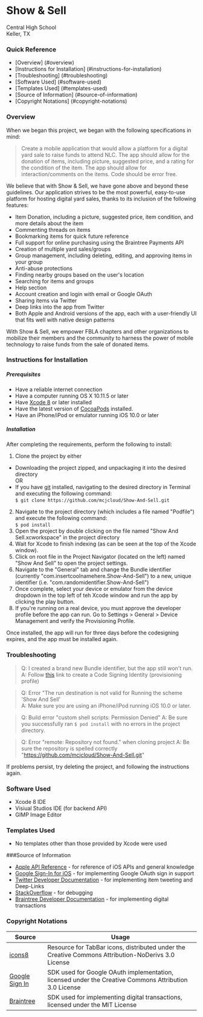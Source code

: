 # Show & Sell
Central High School  
Keller, TX

### Quick Reference
* [Overview] (#overview)
* [Instructions for Installation] (#instructions-for-installation)
* [Troubleshooting] (#troubleshooting)
* [Software Used] (#software-used)
* [Templates Used] (#templates-used)
* [Source of Information] (#source-of-information)
* [Copyright Notations] (#copyright-notations)

### Overview
When we began this project, we began with the following specifications in mind:
>Create a mobile application that would allow a platform for a digital yard sale to raise funds to attend NLC. The app should allow for the donation of items, including picture, suggested price, and a rating for the condition of the item. The app should allow for interaction/comments on the items. Code should be error free.

We believe that with Show & Sell, we have gone above and beyond these guidelines. Our application strives to be the most powerful, easy-to-use platform for hosting digital yard sales, thanks to its inclusion of the following features:

* Item Donation, including a picture, suggested price, item condition, and more details about the item
* Commenting threads on items
* Bookmarking items for quick future reference
* Full support for online purchasing using the Braintree Payments API
* Creation of multiple yard sales/groups
* Group management, including deleting, editing, and approving items in your group
* Anti-abuse protections
* Finding nearby groups based on the user's location
* Searching for items and groups
* Help section
* Account creation and login with email or Google OAuth
* Sharing items via Twitter
* Deep links into the app from Twitter
* Both Apple and Android versions of the app, each with a user-friendly UI that fits well with native design patterns

With Show & Sell, we empower FBLA chapters and other organizations to mobilize their members and the community to harness the power of mobile technology to raise funds from the sale of donated items.


### Instructions for Installation

##### Prerequisites

* Have a reliable internet connection
* Have a computer running OS X 10.11.5 or later
* Have [Xcode 8](https://developer.apple.com/xcode/downloads/) or later installed
* Have the latest version of [CocoaPods](https://cocoapods.org/) installed.
* Have an iPhone/iPod or emulator running iOS 10.0 or later

##### Installation
After completing the requirements, perform the following to install:

1. Clone the project by either
  * Downloading the project zipped, and unpackaging it into the desired directory  
  OR
  * If you have [git](https://git-scm.com) installed, navigating to the desired directory in Terminal and executing the following command:  
  `$ git clone https://github.com/mcjcloud/Show-And-Sell.git`
2. Navigate to the project directory (which includes a file named "Podfile") and execute the following command:  
  `$ pod install` 
3. Open the project by double clicking on the file named "Show And Sell.xcworkspace" in the project directory
4. Wait for Xcode to finish indexing (as can be seen at the top of the Xcode window).
5. Click on root file in the Project Navigator (located on the left) named "Show And Sell" to open the project settings.
6. Navigate to the "General" tab and change the Bundle identifier (currently "com.insertcoolnamehere.Show-And-Sell") to a new, unique identifier (i.e. "com.randomidentifier.Show-And-Sell")
7. Once complete, select your device or emulator from the device dropdown in the top left of teh Xcode window and run the app by clicking the play button.
8. If you're running on a real device, you must approve the developer profile before the app can run. Go to Settings > General > Device Management and verify the Provisioning Profile.

Once installed, the app will run for three days before the codesigning expires, and the app must be installed again.


### Troubleshooting

> Q: I created a brand new Bundle identifier, but the app still won't run.  
> A: Follow [this](https://developer.apple.com/library/content/documentation/IDEs/Conceptual/AppStoreDistributionTutorial/CreatingYourTeamProvisioningProfile/CreatingYourTeamProvisioningProfile.html) link to create a Code Signing Identity (provisioning profile)

> Q: Error "The run destination is not valid for Running the scheme 'Show And Sell'  
> A: Make sure you are using an iPhone/iPod running iOS 10.0 or later.

> Q: Build error "custom shell scripts: Permission Denied"
> A: Be sure you successfully ran `$ pod install` with no errors in the project directory.

> Q: Error "remote: Repository not found." when cloning project
> A: Be sure the repository is spelled correctly "https://github.com/mcjcloud/Show-And-Sell.git"

If problems persist, try deleting the project, and following the instructions again.


### Software Used
* Xcode 8 IDE
* Visiual Studios IDE (for backend API)
* GIMP Image Editor


### Templates Used
* No templates other than those provided by Xcode were used


###Source of Information
* [Apple API Reference](https://developer.apple.com/ios/resources/) - for reference of iOS APIs and general knowledge
* [Google Sign-In for iOS](https://developers.google.com/identity/sign-in/ios/start-integrating) - for implementing Google OAuth sign in support
* [Twitter Developer Documentation](https://dev.twitter.com/cards/overview) - for implementing item tweeting and Deep-Links
* [StackOverflow](https://www.stackoverflow.com) - for debugging
* [Braintree Developer Documentation](https://developers.braintreepayments.com/home) - for implementing digital transactions


### Copyright Notations
| Source         | Usage                     |
| -------------- | ------------------------- |
| [icons8](https://icons8.com) | Resource for TabBar icons, distributed under the Creative Commons Attribution-NoDerivs 3.0 License |
| [Google Sign In](https://developers.google.com/identity/sign-in/ios/sdk/) | SDK used for Google OAuth implementation, licensed under the Creative Commons Attribution 3.0 License |
| [Braintree](https://developers.braintreepayments.com/start/hello-client/ios/v4) | SDK used for implementing digital transactions, licensed under the MIT License |
